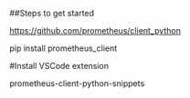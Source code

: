 ##Steps to get started

https://github.com/prometheus/client_python

pip install prometheus_client

#Install VSCode extension

prometheus-client-python-snippets

